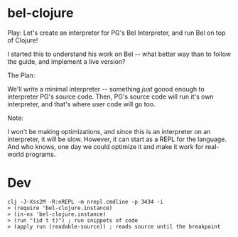 # bel-clojure

Play: Let's create an interpreter for PG's Bel Interpreter, and run Bel on top of Clojure!

I started this to understand his work on Bel -- what better way than to follow the guide, and implement a live version?

The Plan:

We'll write a minimal interpreter -- something _just_ goood enough to interpreter PG's source code. Then, PG's source code will run it's own interpreter, and that's where user code will go too.

Note:

I won't be making optimizations, and since this is an interpreter on an interpreter, it will be slow. However, it can start as a REPL for the language. And who knows, one day we could optimize it and make it work for real-world programs.

# Dev

```
clj -J-Xss2M -R:nREPL -m nrepl.cmdline -p 3434 -i
> (require 'bel-clojure.instance)
> (in-ns 'bel-clojure.instance)
> (run "(id t t)") ; run snippets of code
> (apply run (readable-source)) ; reads source until the breakpoint
```

